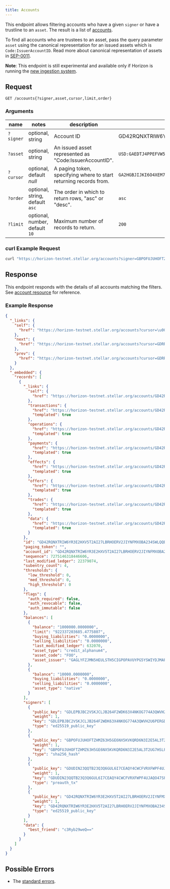 ```yaml
---
title: Accounts
---
```


This endpoint allows filtering accounts who have a given `signer` or have a trustline to an `asset`. The result is a list of [accounts](../resources/account.md).

To find all accounts who are trustees to an asset, pass the query parameter `asset` using the canonical representation for an issued assets which is `Code:IssuerAccountID`. Read more about canonical representation of assets in [SEP-0011](https://github.com/stellar/stellar-protocol/blob/0c675fb3a482183dcf0f5db79c12685acf82a95c/ecosystem/sep-0011.md#values).

**Note**: This endpoint is still experimental and available only if Horizon is running the [new ingestion system](https://github.com/stellar/go/blob/master/services/horizon/internal/expingest/BETA_TESTING.md).

## Request

```
GET /accounts{?signer,asset,cursor,limit,order}
```

### Arguments

| name | notes | description | example |
| ---- | ----- | ----------- | ------- |
| `?signer` | optional, string | Account ID | GD42RQNXTRIW6YR3E2HXV5T2AI27LBRHOERV2JIYNFMXOBA234SWLQQB |
| `?asset` | optional, string | An issued asset represented as "Code:IssuerAccountID". | `USD:GAEDTJ4PPEFVW5XV2S7LUXBEHNQMX5Q2GM562RJGOQG7GVCE5H3HIB4V,native` |
| `?cursor` | optional, default _null_ | A paging token, specifying where to start returning records from. | `GA2HGBJIJKI6O4XEM7CZWY5PS6GKSXL6D34ERAJYQSPYA6X6AI7HYW36` |
| `?order` | optional, string, default `asc` | The order in which to return rows, "asc" or "desc". | `asc` |
| `?limit` | optional, number, default `10` | Maximum number of records to return. | `200` |

### curl Example Request

```sh
curl "https://horizon-testnet.stellar.org/accounts?signer=GBPOFUJUHOFTZHMZ63H5GE6NX5KVKQRD6N3I2E5AL3T2UG7HSLPLXN2K"
```

<!-- ### JavaScript Example Request -->

<!-- ```javascript -->
<!-- var StellarSdk = require('stellar-sdk'); -->
<!-- var server = new StellarSdk.Server('https://horizon-testnet.stellar.org'); -->

<!-- server.accounts(asset: asset) -->
<!--   .call() -->
<!--   .then(function (accountResult) { -->
<!--     console.log(accountResult); -->
<!--   }) -->
<!--   .catch(function (err) { -->
<!--     console.error(err); -->
<!--   }) -->
<!-- ``` -->

## Response

This endpoint responds with the details of all accounts matching the filters. See [account resource](../resources/account.md) for reference.

### Example Response
```json
{
  "_links": {
    "self": {
      "href": "https://horizon-testnet.stellar.org/accounts?cursor=\u0026limit=10\u0026order=asc\u0026signer=GBPOFUJUHOFTZHMZ63H5GE6NX5KVKQRD6N3I2E5AL3T2UG7HSLPLXN2K"
    },
    "next": {
      "href": "https://horizon-testnet.stellar.org/accounts?cursor=GDRREYWHQWJDICNH4SAH4TT2JRBYRPTDYIMLK4UWBDT3X3ZVVYT6I4UQ\u0026limit=10\u0026order=asc\u0026signer=GBPOFUJUHOFTZHMZ63H5GE6NX5KVKQRD6N3I2E5AL3T2UG7HSLPLXN2K"
    },
    "prev": {
      "href": "https://horizon-testnet.stellar.org/accounts?cursor=GDRREYWHQWJDICNH4SAH4TT2JRBYRPTDYIMLK4UWBDT3X3ZVVYT6I4UQ\u0026limit=10\u0026order=desc\u0026signer=GBPOFUJUHOFTZHMZ63H5GE6NX5KVKQRD6N3I2E5AL3T2UG7HSLPLXN2K"
    }
  },
  "_embedded": {
    "records": [
      {
        "_links": {
          "self": {
            "href": "https://horizon-testnet.stellar.org/accounts/GD42RQNXTRIW6YR3E2HXV5T2AI27LBRHOERV2JIYNFMXOBA234SWLQQB"
          },
          "transactions": {
            "href": "https://horizon-testnet.stellar.org/accounts/GD42RQNXTRIW6YR3E2HXV5T2AI27LBRHOERV2JIYNFMXOBA234SWLQQB/transactions{?cursor,limit,order}",
            "templated": true
          },
          "operations": {
            "href": "https://horizon-testnet.stellar.org/accounts/GD42RQNXTRIW6YR3E2HXV5T2AI27LBRHOERV2JIYNFMXOBA234SWLQQB/operations{?cursor,limit,order}",
            "templated": true
          },
          "payments": {
            "href": "https://horizon-testnet.stellar.org/accounts/GD42RQNXTRIW6YR3E2HXV5T2AI27LBRHOERV2JIYNFMXOBA234SWLQQB/payments{?cursor,limit,order}",
            "templated": true
          },
          "effects": {
            "href": "https://horizon-testnet.stellar.org/accounts/GD42RQNXTRIW6YR3E2HXV5T2AI27LBRHOERV2JIYNFMXOBA234SWLQQB/effects{?cursor,limit,order}",
            "templated": true
          },
          "offers": {
            "href": "https://horizon-testnet.stellar.org/accounts/GD42RQNXTRIW6YR3E2HXV5T2AI27LBRHOERV2JIYNFMXOBA234SWLQQB/offers{?cursor,limit,order}",
            "templated": true
          },
          "trades": {
            "href": "https://horizon-testnet.stellar.org/accounts/GD42RQNXTRIW6YR3E2HXV5T2AI27LBRHOERV2JIYNFMXOBA234SWLQQB/trades{?cursor,limit,order}",
            "templated": true
          },
          "data": {
            "href": "https://horizon-testnet.stellar.org/accounts/GD42RQNXTRIW6YR3E2HXV5T2AI27LBRHOERV2JIYNFMXOBA234SWLQQB/data/{key}",
            "templated": true
          }
        },
        "id": "GD42RQNXTRIW6YR3E2HXV5T2AI27LBRHOERV2JIYNFMXOBA234SWLQQB",
        "paging_token": "",
        "account_id": "GD42RQNXTRIW6YR3E2HXV5T2AI27LBRHOERV2JIYNFMXOBA234SWLQQB",
        "sequence": 7275146318446606,
        "last_modified_ledger": 22379074,
        "subentry_count": 4,
        "thresholds": {
          "low_threshold": 0,
          "med_threshold": 0,
          "high_threshold": 0
        },
        "flags": {
          "auth_required": false,
          "auth_revocable": false,
          "auth_immutable": false
        },
        "balances": [
          {
            "balance": "1000000.0000000",
            "limit": "922337203685.4775807",
            "buying_liabilities": "0.0000000",
            "selling_liabilities": "0.0000000",
            "last_modified_ledger": 632070,
            "asset_type": "credit_alphanum4",
            "asset_code": "FOO",
            "asset_issuer": "GAGLYFZJMN5HEULSTH5CIGPOPAVUYPG5YSWIYDJMAPIECYEBPM2TA3QR"
          },
          {
            "balance": "10000.0000000",
            "buying_liabilities": "0.0000000",
            "selling_liabilities": "0.0000000",
            "asset_type": "native"
          }
        ],
        "signers": [
          {
            "public_key": "GDLEPBJBC2VSKJCLJB264F2WDK63X4NKOG774A3QWVH2U6PERGDPUCS4",
            "weight": 1,
            "key": "GDLEPBJBC2VSKJCLJB264F2WDK63X4NKOG774A3QWVH2U6PERGDPUCS4",
            "type": "ed25519_public_key"
          },
          {
            "public_key": "GBPOFUJUHOFTZHMZ63H5GE6NX5KVKQRD6N3I2E5AL3T2UG7HSLPLXN2K",
            "weight": 1,
            "key": "GBPOFUJUHOFTZHMZ63H5GE6NX5KVKQRD6N3I2E5AL3T2UG7HSLPLXN2K",
            "type": "sha256_hash"
          },
          {
            "public_key": "GDUDIN23QQTB23Q3Q6GUL6I7CEAQY4CWCFVRXFWPF4UJAQO47SPUFCXG",
            "weight": 1,
            "key": "GDUDIN23QQTB23Q3Q6GUL6I7CEAQY4CWCFVRXFWPF4UJAQO47SPUFCXG",
            "type": "preauth_tx"
          },
          {
            "public_key": "GD42RQNXTRIW6YR3E2HXV5T2AI27LBRHOERV2JIYNFMXOBA234SWLQQB",
            "weight": 1,
            "key": "GD42RQNXTRIW6YR3E2HXV5T2AI27LBRHOERV2JIYNFMXOBA234SWLQQB",
            "type": "ed25519_public_key"
          }
        ],
        "data": {
          "best_friend": "c3Ryb29weQ=="
        }
      }
    ]
  }
}
```

## Possible Errors

- The [standard errors](../errors.md#Standard-Errors).
